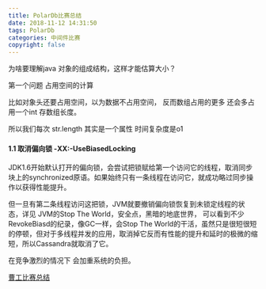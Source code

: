 ```yaml
---
title: PolarDb比赛总结
date: 2018-11-12 14:31:50
tags: PolarDb
categories: 中间件比赛
copyright: false
---
```


为啥要理解java 对象的组成结构，这样才能估算大小？

第一个问题  占用空间的计算

比如对象头还要占用空间，以为数据不占用空间， 反而数组占用的更多  还会多占用一个int 存数组长度。

所以我们每次  str.length 其实是一个属性   时间复杂度是o1



#### **1.1 取消偏向锁 -XX:-UseBiasedLocking**

JDK1.6开始默认打开的偏向锁，会尝试把锁赋给第一个访问它的线程，取消同步块上的synchronized原语。如果始终只有一条线程在访问它，就成功略过同步操作以获得性能提升。

但一旦有第二条线程访问这把锁，JVM就要撤销偏向锁恢复到未锁定线程的状态，详见 JVM的Stop The World，安全点，黑暗的地底世界， 可以看到不少RevokeBiasd的纪录，像GC一样，会Stop The World的干活，虽然只是很短很短的停顿，但对于多线程并发的应用，取消掉它反而有性能的提升和延时的极微的缩短，所以Cassandra就取消了它。

在竞争激烈的情况下 会加重系统的负担。

[曹工比赛总结](https://www.zybuluo.com/caozhenxiong/note/1459562)





